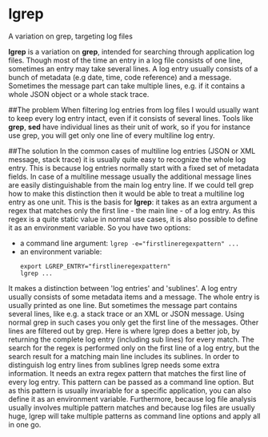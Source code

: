 # **lgrep**
A variation on grep, targeting log files

**lgrep** is a variation on **grep**, intended for searching through application
log files. Though most of the time an entry in a log file consists of one line, sometimes an entry may take several lines. A log entry usually consists of a bunch of metadata (e.g date, time, code reference) and a message. Sometimes the message part can take multiple lines, e.g. if it contains a whole JSON object or a whole stack trace.

##The problem
When filtering log entries from log files I would usually want to keep every log entry intact, even if it consists of several lines. Tools like **grep**, **sed** have individual lines as their unit of work, so if you for instance use grep, you will get only one line of every multiline log entry.

##The solution
In the common cases of multiline log entries (JSON or XML message, stack trace) it is usually quite easy to recognize the whole log entry. This is because log entries normally start with a fixed set of metadata fields. In case of a multiline message usually the additional message lines are easily distinguishable from the main log entry line. If we could tell grep how to make this distinction then it would be able to treat a multiline log entry as one unit. This is the basis for **lgrep**: it takes as an extra argument a regex that matches only the first line - the main line - of a log entry. As this regex is a quite static value in normal use cases, it is also possible to define it as an environment variable. So you have two options:
- a command line argument:
  `lgrep -e="firstlineregexpattern" ...`
- an environment variable:
  ```
  export LGREP_ENTRY="firstlineregexpattern"
  lgrep ...
  ```

It makes a distinction between 'log entries' and 'sublines'. 
A log entry usually consists of some metadata items and a message. 
The whole entry is usually printed as one line.
But sometimes the message part contains several lines, like e.g.
a stack trace or an XML or JSON message. Using normal grep in such cases
you only get the first line of the messages. Other lines are filtered out
by grep. Here is where lgrep does a better job, by returning the complete
log entry (including sub lines) for every match.
The search for the regex is performed only on the first line of a log entry,
but the search result for a matching main line includes its
sublines. 
In order to distinguish log entry lines from sublines lgrep needs some
extra information. It needs an extra regex pattern that matches the
first line of every log entry. This pattern can be passed as a command line
option. But as this pattern is usually invariable for a specific application,
you can also define it as an environment variable.
Furthermore, because log file analysis usually involves multiple pattern
matches and because log files are usually huge, lgrep will take multiple
patterns as command line options and apply all in one go.
